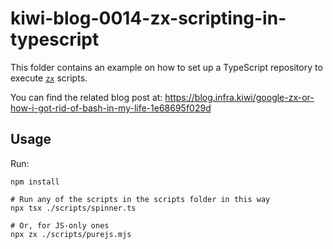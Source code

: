 # kiwi-blog-0014-zx-scripting-in-typescript

This folder contains an example on how to set up a TypeScript repository to execute [`zx`](https://github.com/google/zx)
scripts.

You can find the related blog post at: https://blog.infra.kiwi/google-zx-or-how-i-got-rid-of-bash-in-my-life-1e68695f029d

## Usage

Run:

```shell
npm install

# Run any of the scripts in the scripts folder in this way
npx tsx ./scripts/spinner.ts

# Or, for JS-only ones
npx zx ./scripts/purejs.mjs
```